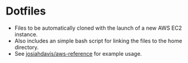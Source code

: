 # Dotfiles

- Files to be automatically cloned with the launch of a new AWS EC2 instance. 
- Also includes an simple bash script for linking the files to the home directory.
- See [josiahdavis/aws-reference](https://github.com/josiahdavis/aws-reference) for example usage.
